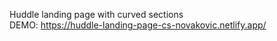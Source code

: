 Huddle landing page with curved sections\
DEMO: https://huddle-landing-page-cs-novakovic.netlify.app/ 
